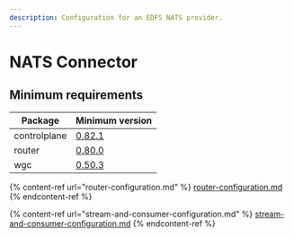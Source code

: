 ```yaml
---
description: Configuration for an EDFS NATS provider.
---
```


# NATS Connector

## Minimum requirements

| Package      | Minimum version                                                                   |
| ------------ | --------------------------------------------------------------------------------- |
| controlplane | [0.82.1](https://github.com/wundergraph/cosmo/releases/tag/controlplane%400.82.1) |
| router       | [0.80.0](https://github.com/wundergraph/cosmo/releases/tag/router%400.80.0)       |
| wgc          | [0.50.3](https://github.com/wundergraph/cosmo/releases/tag/wgc%400.50.3)          |

{% content-ref url="router-configuration.md" %}
[router-configuration.md](router-configuration.md)
{% endcontent-ref %}

{% content-ref url="stream-and-consumer-configuration.md" %}
[stream-and-consumer-configuration.md](stream-and-consumer-configuration.md)
{% endcontent-ref %}
